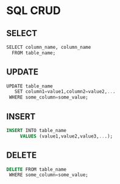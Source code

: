 # SQL CRUD

## SELECT
```sql
SELECT column_name, column_name
  FROM table_name;
```
## UPDATE
```sql
UPDATE table_name
   SET column1=value1,column2=value2,...
 WHERE some_column=some_value;
```
## INSERT
```sql
INSERT INTO table_name
     VALUES (value1,value2,value3,...);
```
## DELETE
```sql
DELETE FROM table_name
 WHERE some_column=some_value;
```
